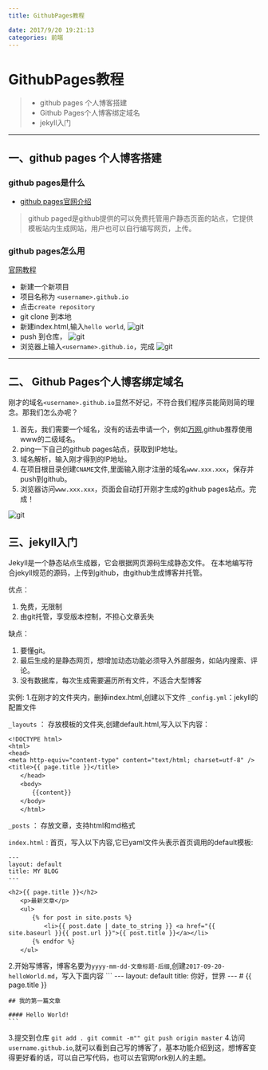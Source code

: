```yaml
---
title: GithubPages教程

date: 2017/9/20 19:21:13
categories: 前端
---
```

# GithubPages教程

>* github pages 个人博客搭建
>* Github Pages个人博客绑定域名
>* jekyll入门

---
## 一、github pages 个人博客搭建
### github pages是什么

* [github pages官网介绍](https://pages.github.com/)


> github paged是github提供的可以免费托管用户静态页面的站点，它提供模板站内生成网站，用户也可以自行编写网页，上传。

### github pages怎么用

 [官网教程](https://help.github.com/articles/configuring-a-publishing-source-for-github-pages/)

* 新建一个新项目
* 项目名称为 `<username>.github.io`
* 点击`create repository`
* git clone 到本地
* 新建index.html,输入`hello world`,
    ![git](http://owicv5j2l.bkt.clouddn.com/git1.png)
* push 到仓库，
    ![git](http://owicv5j2l.bkt.clouddn.com/git2.png)
* 浏览器上输入`<username>.github.io`，完成
    ![git](http://owicv5j2l.bkt.clouddn.com/git3.png)

---

## 二、 Github Pages个人博客绑定域名

刚才的域名`<username>.github.io`显然不好记，不符合我们程序员能简则简的理念。那我们怎么办呢？

1. 首先，我们需要一个域名，没有的话去申请一个，例如[万网](https://wanwang.aliyun.com/),github推荐使用www的二级域名。
1. ping一下自己的github pages站点，获取到IP地址。
1. 域名解析，输入刚才得到的IP地址。
1. 在项目根目录创建`CNAME`文件,里面输入刚才注册的域名`www.xxx.xxx`，保存并push到github。
1. 浏览器访问`www.xxx.xxx`，页面会自动打开刚才生成的github pages站点。完成！

![git](http://owicv5j2l.bkt.clouddn.com/git4.png)


## 三、jekyll入门
Jekyll是一个静态站点生成器，它会根据网页源码生成静态文件。
在本地编写符合jekyll规范的源码，上传到github，由github生成博客并托管。

优点：

1. 免费，无限制
2. 由git托管，享受版本控制，不担心文章丢失

缺点：
1. 要懂git。
2. 最后生成的是静态网页，想增加动态功能必须导入外部服务，如站内搜索、评论。
3. 没有数据库，每次生成需要遍历所有文件，不适合大型博客

实例:
1.在刚才的文件夹内，删掉index.html,创建以下文件
`_config.yml`：jekyll的配置文件

`_layouts` ： 存放模板的文件夹,创建default.html,写入以下内容：

```
<!DOCTYPE html>
<html>
<head>
<meta http-equiv="content-type" content="text/html; charset=utf-8" />
<title>{{ page.title }}</title>
　　</head>
　　<body>
　　　　{{content}}
　　</body>
　　</html>
```

`_posts` ： 存放文章，支持html和md格式

`index.html` : 首页，写入以下内容,它已yaml文件头表示首页调用的default模板:
```
---
layout: default
title: MY BLOG
---

<h2>{{ page.title }}</h2>
　　<p>最新文章</p>
　　<ul>
　　　　{% for post in site.posts %}
　　　　　　<li>{{ post.date | date_to_string }} <a href="{{ site.baseurl }}{{ post.url }}">{{ post.title }}</a></li>
　　　　{% endfor %}
　　</ul>
```
2.开始写博客，博客名要为`yyyy-mm-dd-文章标题-后缀`,创建`2017-09-20-helloWorld.md`，写入下面内容
    ```
    ---
    layout: default
    title: 你好，世界
    ---
    # {{ page.title }}

    ## 我的第一篇文章

    #### Hello World!
    ```
3.提交到仓库
    ```
    git add .
    git commit -m""
    git push origin master
    ```
4.访问`username.github.io`,就可以看到自己写的博客了，基本功能介绍到这，想博客变得更好看的话，可以自己写代码，也可以去官网fork别人的主题。